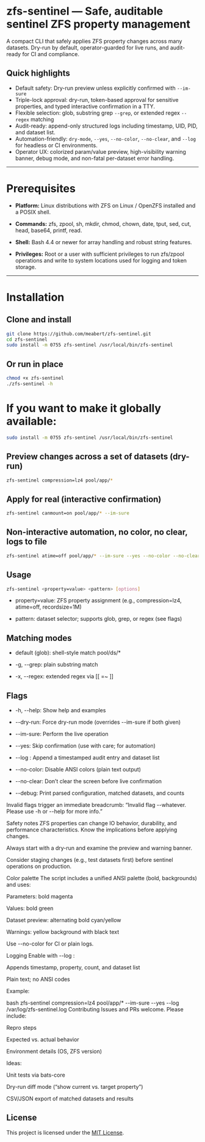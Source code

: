 # zfs-sentinel — Safe, auditable sentinel ZFS property management

A compact CLI that safely applies ZFS property changes across many datasets. Dry-run by default, operator-guarded for live runs, and audit-ready for CI and compliance.

## Quick highlights ##

- Default safety: Dry-run preview unless explicitly confirmed with `--im-sure`
- Triple-lock approval: dry-run, token-based approval for sensitive properties, and typed interactive confirmation in a TTY.
- Flexible selection: glob, substring grep ``--grep``, or extended regex ``--regex`` matching
- Audit-ready: append-only structured logs including timestamp, UID, PID, and dataset list.
- Automation-friendly: ``dry-mode``, `--yes`, `--no-color`, `--no-clear`, and `--log` <file> for headless or CI environments.
- Operator UX: colorized param/value preview, high-visibility warning banner, debug mode, and non-fatal per-dataset error handling.

---

# Prerequisites #

- **Platform:** Linux distributions with ZFS on Linux / OpenZFS installed and a POSIX shell.

- **Commands:** zfs, zpool, sh, mkdir, chmod, chown, date, tput, sed, cut, head, base64, printf, read.

- **Shell:** Bash 4.4 or newer for array handling and robust string features.

- **Privileges:** Root or a user with sufficient privileges to run zfs/zpool operations and write to system locations used for logging and token storage.

---

# Installation #

## Clone and install ##

```bash
git clone https://github.com/meabert/zfs-sentinel.git
cd zfs-sentinel
sudo install -m 0755 zfs-sentinel /usr/local/bin/zfs-sentinel
```
## Or run in place ##

```bash
chmod +x zfs-sentinel
./zfs-sentinel -h
```


# If you want to make it globally available:

```bash
sudo install -m 0755 zfs-sentinel /usr/local/bin/zfs-sentinel
```

## Preview changes across a set of datasets (dry-run)
```bash 
zfs-sentinel compression=lz4 pool/app/*
```

## Apply for real (interactive confirmation)
```bash 
zfs-sentinel canmount=on pool/app/* --im-sure
```

## Non-interactive automation, no color, no clear, logs to file
```bash
zfs-sentinel atime=off pool/app/* --im-sure --yes --no-color --no-clear --log /var/log/zfs-sentinel.log
```

## Usage
```bash
zfs-sentinel <property=value> <pattern> [options]
```
- property=value: ZFS property assignment (e.g., compression=lz4, atime=off, recordsize=1M)

- pattern: dataset selector; supports glob, grep, or regex (see flags)

## Matching modes

- default (glob): shell-style match pool/ds/*

- -g, --grep: plain substring match

- -x, --regex: extended regex via [[ =~ ]]

## Flags

- -h, --help: Show help and examples

- --dry-run: Force dry-run mode (overrides --im-sure if both given)

- --im-sure: Perform the live operation

- --yes: Skip confirmation (use with care; for automation)

- --log <file>: Append a timestamped audit entry and dataset list

- --no-color: Disable ANSI colors (plain text output)

- --no-clear: Don’t clear the screen before live confirmation

- --debug: Print parsed configuration, matched datasets, and counts

Invalid flags trigger an immediate breadcrumb: “Invalid flag --whatever. Please use -h or --help for more info.”

Safety notes
ZFS properties can change IO behavior, durability, and performance characteristics. Know the implications before applying changes.

Always start with a dry-run and examine the preview and warning banner.

Consider staging changes (e.g., test datasets first) before sentinel operations on production.

Color palette
The script includes a unified ANSI palette (bold, backgrounds) and uses:

Parameters: bold magenta

Values: bold green

Dataset preview: alternating bold cyan/yellow

Warnings: yellow background with black text

Use --no-color for CI or plain logs.

Logging
Enable with --log <file>:

Appends timestamp, property, count, and dataset list

Plain text; no ANSI codes

Example:

bash
zfs-sentinel compression=lz4 pool/app/* --im-sure --yes --log /var/log/zfs-sentinel.log
Contributing
Issues and PRs welcome. Please include:

Repro steps

Expected vs. actual behavior

Environment details (OS, ZFS version)

Ideas:

Unit tests via bats-core

Dry-run diff mode (“show current vs. target property”)

CSV/JSON export of matched datasets and results

## License

This project is licensed under the [MIT License](./LICENSE).
